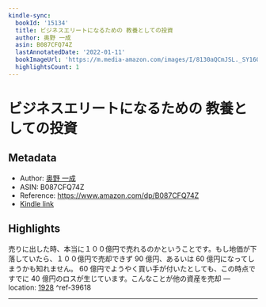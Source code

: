 ```yaml
---
kindle-sync:
  bookId: '15134'
  title: ビジネスエリートになるための 教養としての投資
  author: 奥野 一成
  asin: B087CFQ74Z
  lastAnnotatedDate: '2022-01-11'
  bookImageUrl: 'https://m.media-amazon.com/images/I/8130aQCmJSL._SY160.jpg'
  highlightsCount: 1
---
```

# ビジネスエリートになるための 教養としての投資
## Metadata
* Author: [奥野 一成](https://www.amazon.comundefined)
* ASIN: B087CFQ74Z
* Reference: https://www.amazon.com/dp/B087CFQ74Z
* [Kindle link](kindle://book?action=open&asin=B087CFQ74Z)

## Highlights
売りに出した時、本当に１００億円で売れるのかということです。もし地価が下落していたら、１００億円で売却できず 90 億円、あるいは 60 億円になってしまうかも知れません。 60 億円でようやく買い手が付いたとしても、この時点ですでに 40 億円のロスが生じています。こんなことが他の資産を売却 — location: [1928](kindle://book?action=open&asin=B087CFQ74Z&location=1928) ^ref-39618

---
